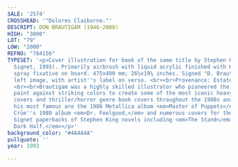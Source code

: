 ```yaml
---
SALE: '2574'
CROSSHEAD: '"Dolores Claiborne."'
DESCRIPT: DON BRAUTIGAM (1946-2008)
HIGH: "3000"
LOT: "79"
LOW: "2000"
REFNO: "784156"
TYPESET: '<p>Cover illustration for book of the same title by Stephen King (New York:
  Signet, 1993). Primarily airbrush with liquid acrylic finished with Krylon artist
  spray fixative on board. 475x490 mm; 26½x19¼ inches. Signed "D. Brautigam" in lower
  left image, with artist''s label on verso. <br><br>Provenance: Estate of the artist.
  <br><br>Brautigam was a highly skilled illustrator who pioneered the use of black
  paint against striking colors to create some of the most iconic heavy metal album
  covers and thriller/horror genre book covers throughout the 1980s and 90s. Among
  his most famous are the 1986 Metallica album <em>Master of Puppets</em>, Mötley
  Crüe''s 1989 album <em>Dr. Feelgood,</em> and numerous covers for the wildly popular
  Signet paperbacks of Stephen King novels including <em>The Stand</em> and <em>The
  Dark Half.</em></p>'
background_color: "#4A4A4A"
pullquote: ''
year: 1993

---
```


